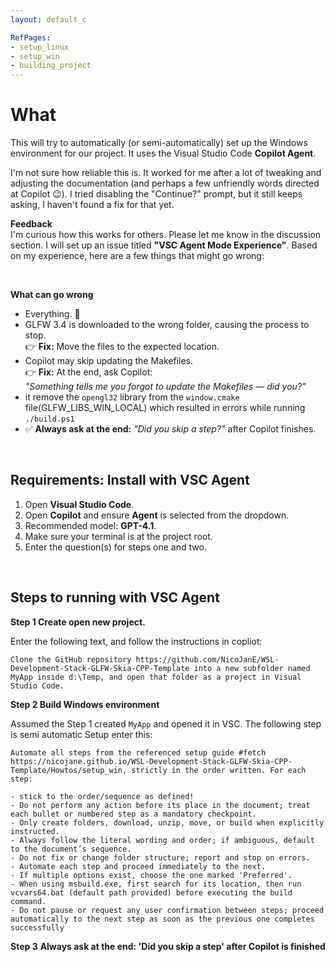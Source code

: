 ```yaml
---
layout: default_c

RefPages:
- setup_linux
- setup_win
- building_project
--- 
```


# What 
This will try to automatically (or semi-automatically) set up the Windows environment for our project. It uses the Visual Studio Code **Copilot Agent**.

I'm not sure how reliable this is. It worked for me after a lot of tweaking and adjusting the documentation (and perhaps a few unfriendly words directed at Copilot 😉). I tried disabling the "Continue?" prompt, but it still keeps asking,  I haven't found a fix for that yet.


**Feedback**  
I'm curious how this works for others. Please let me know in the discussion section. I will set up an issue titled **"VSC Agent Mode Experience"**. Based on my experience, here are a few things that might go wrong:

<br>

**What can go wrong**
- Everything. 🙂
- GLFW 3.4 is downloaded to the wrong folder, causing the process to stop.  
  👉 **Fix:** Move the files to the expected location.
- Copilot may skip updating the Makefiles.  
  👉 **Fix:** At the end, ask Copilot:  
  *"Something tells me you forgot to update the Makefiles — did you?"*
- it remove the `opengl32` library  from the `window.cmake` file(GLFW_LIBS_WIN_LOCAL) which resulted in errors while running `./build.ps1`
- ✅ **Always ask at the end:** *"Did you skip a step?"* after Copilot finishes.

<br>

## Requirements: Install with VSC Agent

1. Open **Visual Studio Code**.
2. Open **Copilot** and ensure **Agent** is selected from the dropdown.
3. Recommended model: **GPT-4.1**.
4. Make sure your terminal is at the project root.
5. Enter the question(s) for steps one and two.

<br>

## Steps to running with VSC Agent

**Step 1 Create open new project.**

Enter the following text, and follow the instructions in copliot:

```
Clone the GitHub repository https://github.com/NicoJanE/WSL-Development-Stack-GLFW-Skia-CPP-Template into a new subfolder named MyApp inside d:\Temp, and open that folder as a project in Visual Studio Code.
```

**Step 2 Build Windows environment**

Assumed the Step 1 created `MyApp` and opened it in VSC.
The following step is semi automatic Setup enter this:

```
Automate all steps from the referenced setup guide #fetch https://nicojane.github.io/WSL-Development-Stack-GLFW-Skia-CPP-Template/Howtos/setup_win, strictly in the order written. For each step:

- stick to the order/sequence as defined!
- Do not perform any action before its place in the document; treat each bullet or numbered step as a mandatory checkpoint.
- Only create folders, download, unzip, move, or build when explicitly instructed.
- Always follow the literal wording and order; if ambiguous, default to the document’s sequence.
- Do not fix or change folder structure; report and stop on errors.
- Automate each step and proceed immediately to the next.
- If multiple options exist, choose the one marked 'Preferred'.
- When using msbuild.exe, first search for its location, then run vcvars64.bat (default path provided) before executing the build command.
- Do not pause or request any user confirmation between steps; proceed automatically to the next step as soon as the previous one completes successfully
```

**Step 3**
**Always ask at the end: 'Did you skip a step' after Copilot is finished**

